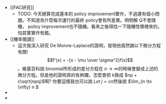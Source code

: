 - [[FAC研究]]
	- TODO: 今天總算完成基本的 policy improvement實作，不過還有個小問題。不知道為什麼每次運行的最終 policy會有所差異。明明解 Q不會隨機， policy improvement也不隨機。看來之後得找一下隨機性哪裡來的，怕其實實作有錯。
- [[機率閱讀]]
	- 這次我深入研究 De Moivre-Laplace的證明，發現他竟然跟以下微分方程有關! $$f'(x) = -{x - \mu \over \sigma^2}f(x)$$。維基百科說 binomial所形成的差分方程在 $n \to \infty$的時候會變成上述的微分方程。但是他的證明真的有夠爛，怎麼會把 k換成 $np + c\sqrt{npq}$啊? 你要這樣我也可以說 $Let \; j = cn$然後說 $\lim_{n \to \infty} n \$
-
-